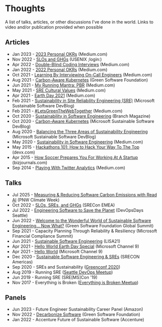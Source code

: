 # Thoughts

A list of talks, articles, or other discussions I've done in the world. Links to video and/or publication provided when possible

## Articles
* Jan 2023 - [2023 Personal OKRs](https://dubrie.medium.com/2023-personal-okrs-c34bcdc2b7b5?source=friends_link&sk=3480bac8ca2e5d2d4ca96a7617cbde1e) (Medium.com) 
* Nov 2022 - [SLOs and GHGs](https://www.usenix.org/publications/loginonline/slos-and-ghgs) (USENIX ;login:)
* Apr 2022 - [Double-Blind Coding Interviews](https://dubrie.medium.com/double-blind-coding-interviews-40c422743229?source=friends_link&sk=a5a160ceeb0a9e0e117a7eb5cdceb419) (Medium.com)
* Jan 2022 - [2022 Personal OKRs](https://dubrie.medium.com/2022-personal-okrs-5138f1cb8a2) (Medium.com)
* Oct 2021 - [Learning By Interviewing On-Call Engineers](https://dubrie.medium.com/learning-by-interviewing-on-call-engineers-cfca3c683622) (Medium.com)
* Aug 2021 - [Carbon-Aware Kubernetes](https://greensoftware.foundation/articles/carbon-aware-kubernetes) (Green Software Foundation)
* Jun 2021 - [My Running Mantra: PBR](https://dubrie.medium.com/my-running-mantra-pbr-c10dfe6a6709) (Medium.com)
* May 2021 - [SRE Cultural Values](https://dubrie.medium.com/sre-cultural-values-a0073b475183) (Medium.com)
* Apr 2021 - [Earth Day 2021](https://dubrie.medium.com/earth-day-2021-3273142ea860) (Medium.com)
* Feb 2021 - [Sustainability in Site Reliability Engineering (SRE)](https://devblogs.microsoft.com/sustainable-software/sustainability-in-site-reliability-engineering-sre/) (Microsoft Sustainable Software DevBlog)
* Feb 2021 - [#LetsGreenTheWebTogether](https://dubrie.medium.com/letsgreentheweb-together-d54e81f1bdb6) (Medium.com)
* Oct 2020 - [Sustainability in Software Engineering](https://branch.climateaction.tech/issues/issue-1/sustainability-in-software-engineering/) (Branch Magazine)
* Oct 2020 - [Carbon-Aware Kubernetes](https://devblogs.microsoft.com/sustainable-software/carbon-aware-kubernetes/) (Microsoft Sustainable Software DevBlog)
* Aug 2020 - [Balancing the Three Areas of Sustainability Engineering](https://devblogs.microsoft.com/sustainable-software/balancing-the-three-areas-of-sustainability-engineering/) (Microsoft Sustainable Software DevBlog)
* May 2020 - [Sustainability in Software Engineering](https://dubrie.medium.com/sustainability-in-software-engineering-702a70216b98) (Medium.com)
* May 2015 - [Hackathons 101: How to Hack Your Way To The Top](http://www.devx.com/enterprise/hackathons-101-how-to-hack-your-way-to-the-top.html) (devx.com)
* Apr 2015 - [How Soccer Prepares You For Working At A Startup](https://www.linkedin.com/pulse/how-soccer-prepares-you-working-startup-bill-johnson/) (bizjournals.com)
* Sep 2014 - [Playing With Twitter Analytics](https://dubrie.medium.com/playing-with-twitter-analytics-c4eaac6925b2) (Medium.com)

## Talks 
* Jul 2025 - [Measuring & Reducing Software Carbon Emissions with Read AI](https://lu.ma/4wajembx) (PNW Climate Week)
* Oct 2022 - [SLOs, SREs, and GHGs](https://www.usenix.org/conference/srecon22emea/presentation/johnson) (SRECon EMEA)
* Jul 2022 - [Engineering Software to Save the Planet](https://devopsdays.org/events/2022-seattle/program/bill-johnson) (DevOpsDays Seattle)
* Jun 2022 - [Welcome to the Wonderful World of Sustainable Software Engineering... Now What?](https://www.youtube.com/watch?v=6B8mnhrR7Mo&t=2704s) (Green Software Foundation Global Summit)
* Sep 2021 - Capacity Planning Through Reliability & Resiliency (Microsoft Financial Compliance Summit)
* Jun 2021 - [Sustainable Software Engineering](https://www.usenix.org/conference/lisa21/presentation/johnson) (LISA21)
* Apr 2021 - [Hello World Earth Day Special](https://docs.microsoft.com/en-us/shows/Hello-World/Hello-World-April-22-2021-Special-Hello-Earth) (Microsoft Channel 9)
* Apr 2021 - [Hello World](https://docs.microsoft.com/en-us/shows/Hello-World/Hello-World-April-5-2021) (Microsoft Channel 9)
* Dec 2020 - [Sustainable Software Engineering & SREs](https://www.usenix.org/conference/srecon20americas/presentation/johnson) (SRECON Americas)
* Sep 2020 - SREs and Sustainability ([Greenconf 2020](http://greenconf.io/))
* Aug 2019 - Running SRE ([Seattle DevOps Meetup](https://www.meetup.com/Seattle-DevOps-Meetup/events/262135699/))
* Jun 2019 - Running SRE (SRE[MS]Con '19)
* Nov 2017 - Everything is Broken ([Everything is Broken Meetup](https://www.meetup.com/Everything-Is-Broken/events/vtvntnywpbcb/))

## Panels
* Jun 2023 - Future Engineer Sustainability Career Panel (Amazon)
* Nov 2022 - [Decarbonize Software](https://www.youtube.com/watch?v=7jODXH7Jdd0) (Green Software Foundation)
* Jan 2022 - Accenture Future of Sustainable Software (Accenture)
